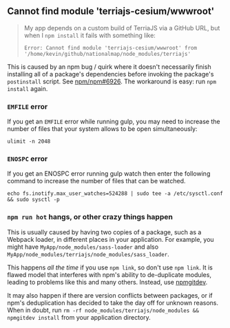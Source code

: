 ## Cannot find module 'terriajs-cesium/wwwroot'

> My app depends on a custom build of TerriaJS via a GitHub URL, but when I `npm install` it fails with something like:
> 
> `Error: Cannot find module 'terriajs-cesium/wwwroot' from '/home/kevin/github/nationalmap/node_modules/terriajs'`

This is caused by an npm bug / quirk where it doesn't necessarily finish installing all of a package's dependencies before invoking the package's `postinstall` script.  See [npm/npm#6926](https://github.com/npm/npm/issues/6926).  The workaround is easy: run `npm install` again.

### `EMFILE` error

If you get an `EMFILE` error while running gulp, you may need to increase the number of files that your system allows to be open simultaneously:

```
ulimit -n 2048
```

### `ENOSPC` error

If you get an ENOSPC error running gulp watch then enter the following command to increase the number of files that can be watched.

```
echo fs.inotify.max_user_watches=524288 | sudo tee -a /etc/sysctl.conf && sudo sysctl -p
```

### `npm run hot` hangs, or other crazy things happen

This is usually caused by having two copies of a package, such as a Webpack loader, in different places in your application.  For example, you might have `MyApp/node_modules/sass-loader` and also `MyApp/node_modules/terriajs/node_modules/sass_loader`.

This happens _all the time_ if you use `npm link`, so don't use `npm link`.  It is flawed model that interferes with npm's ability to de-duplicate modules, leading to problems like this and many others.  Instead, use [npmgitdev](https://github.com/TerriaJS/npmgitdev).

It may also happen if there are version conflicts between packages, or if npm's deduplication has decided to take the day off for unknown reasons.  When in doubt, run `rm -rf node_modules/terriajs/node_modules && npmgitdev install` from your application directory.
